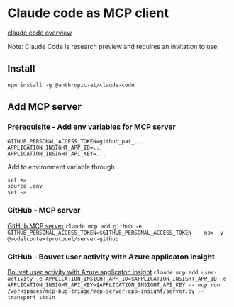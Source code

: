 # Claude code as MCP client

[claude code overview](https://docs.anthropic.com/en/docs/agents-and-tools/claude-code/overview)

Note: Claude Code is research preview and requires an invitation to use.

## Install

`npm install -g @anthropic-ai/claude-code`

## Add MCP server

### Prerequisite - Add env variables for MCP server
```
GITHUB_PERSONAL_ACCESS_TOKEN=github_pat_...
APPLICATION_INSIGHT_APP_ID=...
APPLICATION_INSIGHT_API_KEY=...
```

Add to environment variable through
```
set +a
source .env
set -a
```

### GitHub - MCP server
[GitHub MCP server](https://github.com/modelcontextprotocol/servers/tree/main/src/github)
`claude mcp add github -e GITHUB_PERSONAL_ACCESS_TOKEN=$GITHUB_PERSONAL_ACCESS_TOKEN -- npx -y @modelcontextprotocol/server-github`

### GitHub - Bouvet user activity with Azure applicaton insight
[Bouvet user activity with Azure applicaton insight](https://github.com/Bouvet-AI-Sandbox/mcp-bug-triage/tree/main/mcp-server-app-insight)
`claude mcp add user-activity -e APPLICATION_INSIGHT_APP_ID=$APPLICATION_INSIGHT_APP_ID -e APPLICATION_INSIGHT_API_KEY=$APPLICATION_INSIGHT_API_KEY -- mcp run /workspaces/mcp-bug-triage/mcp-server-app-insight/server.py --transport stdin`